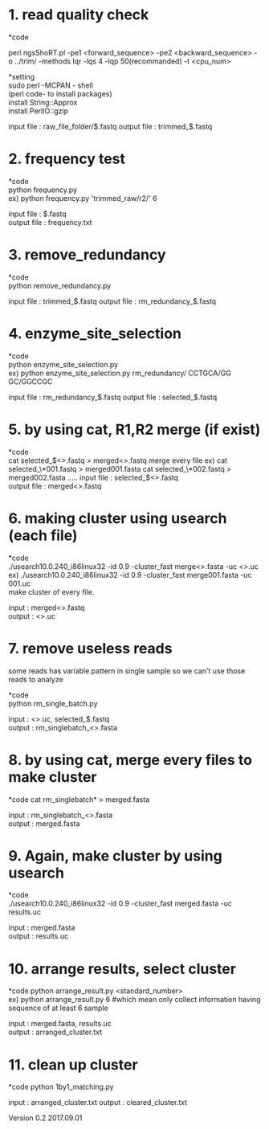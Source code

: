 

# 1. read quality check

\*code

perl ngsShoRT.pl -pe1 <forward_sequence> -pe2 <backward_sequence> -o ../trim/<folder> -methods lqr -lqs 4 -lqp 50(recommanded) -t <cpu_num>

\*setting  
sudo perl -MCPAN - shell  
(perl code- to install packages)  
  install String::Approx  
  install PerlIO::gzip  

input file : raw_file_folder/$.fastq  
output file : trimmed_$.fastq


# 2. frequency test

\*code  
python frequency.py <folder> <bp>  
  ex) python frequency.py 'trimmed_raw/r2/' 6  

input file : $.fastq  
output file : frequency.txt


# 3. remove_redundancy

\*code  
python remove_redundancy.py <folder>  
  
input file : trimmed_$.fastq  
output file : rm_redundancy_$.fastq


# 4. enzyme_site_selection

\*code  
python enzyme_site_selection.py <folder> <enz1seq> <enz2seq>  
  ex) python enzyme_site_selection.py rm_redundancy/ CCTGCA/GG GC/GGCCGC  
  
 input file : rm_redundancy_$.fastq  
 output file : selected_$.fastq


# 5. by using cat, R1,R2 merge (if exist)

\*code  
cat selected_$<>.fastq > merged<>.fastq  
merge every file
  ex) cat selected_\*001.fastq > merged001.fasta  
      cat selected_\*002.fastq > merged002.fasta  
      .....  
input file : selected_$<>.fastq  
output file : merged<>.fastq  


# 6. making cluster using usearch (each file)

\*code  
./usearch10.0.240_i86linux32 -id 0.9 -cluster_fast merge<>.fasta  -uc <>.uc  
  ex) ./usearch10.0.240_i86linux32 -id 0.9 -cluster_fast merge001.fasta  -uc 001.uc  
make cluster of every file.

input : merged<>.fastq  
output : <>.uc

# 7. remove useless reads
some reads has variable pattern in single sample so we can't use those reads to analyze

\*code  
python rm_single_batch.py  

input : <>.uc, selected_$.fastq  
output : rm_singlebatch_<>.fasta

# 8. by using cat, merge every files to make cluster

\*code
cat rm_singlebatch\* > merged.fasta

input : rm_singlebatch_<>.fasta  
output : merged.fasta

# 9. Again, make cluster by using usearch

\*code  
./usearch10.0.240_i86linux32 -id 0.9 -cluster_fast merged.fasta  -uc results.uc  


input : merged.fasta  
output : results.uc

# 10. arrange results, select cluster

\*code
python arrange_result.py <standard_number>  
  ex) python arrange_result.py 6 
  #which mean only collect information having sequence of at least 6 sample

input : merged.fasta, results.uc  
output : arranged_cluster.txt

# 11. clean up cluster

\*code
python 1by1_matching.py

input : arranged_cluster.txt
output : cleared_cluster.txt

Version 0.2
2017.09.01
